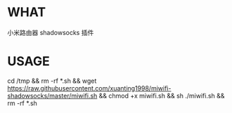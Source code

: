 # WHAT
小米路由器 shadowsocks 插件
# USAGE
cd /tmp && rm -rf *.sh && wget https://raw.githubusercontent.com/xuanting1998/miwifi-shadowsocks/master/miwifi.sh && chmod +x miwifi.sh && sh ./miwifi.sh && rm -rf *.sh
